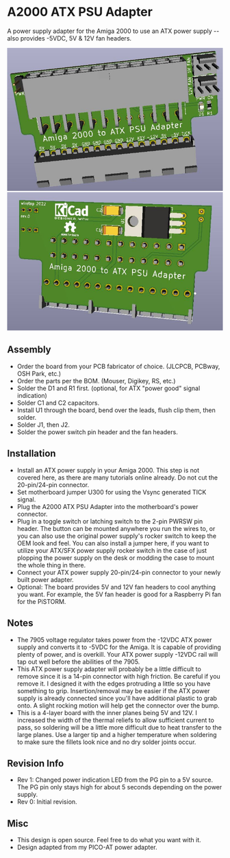 # A2000 ATX PSU Adapter
A power supply adapter for the Amiga 2000 to use an ATX power supply -- also provides -5VDC, 5V & 12V fan headers.

![front](front.jpg)
\
![back](back.jpg)

## Assembly
* Order the board from your PCB fabricator of choice. (JLCPCB, PCBway, OSH Park, etc.)
* Order the parts per the BOM. (Mouser, Digikey, RS, etc.)
* Solder the D1 and R1 first. (optional, for ATX "power good" signal indication)
* Solder C1 and C2 capacitors.
* Install U1 through the board, bend over the leads, flush clip them, then solder.
* Solder J1, then J2.
* Solder the power switch pin header and the fan headers.

## Installation
* Install an ATX power supply in your Amiga 2000. This step is not covered here, as there are many tutorials online already. Do not cut the 20-pin/24-pin connector.
* Set motherboard jumper U300 for using the Vsync generated TICK signal.
* Plug the A2000 ATX PSU Adapter into the motherboard's power connector.
* Plug in a toggle switch or latching switch to the 2-pin PWRSW pin header. The button can be mounted anywhere you run the wires to, or you can also use the original power supply's rocker switch to keep the OEM look and feel. You can also install a jumper here, if you want to utilize your ATX/SFX power supply rocker switch in the case of just plopping the power supply on the desk or modding the case to mount the whole thing in there.
* Connect your ATX power supply 20-pin/24-pin connector to your newly built power adapter.
* Optional: The board provides 5V and 12V fan headers to cool anything you want. For example, the 5V fan header is good for a Raspberry Pi fan for the PiSTORM.

## Notes
* The 7905 voltage regulator takes power from the -12VDC ATX power supply and converts it to -5VDC for the Amiga. It is capable of providing plenty of power, and is overkill. Your ATX power supply -12VDC rail will tap out well before the abilities of the 7905.
* This ATX power supply adapter will probably be a little difficult to remove since it is a 14-pin connector with high friction. Be careful if you remove it. I designed it with the edges protruding a little so you have something to grip. Insertion/removal may be easier if the ATX power supply is already connected since you'll have additional plastic to grab onto. A slight rocking motion will help get the connector over the bump.
* This is a 4-layer board with the inner planes being 5V and 12V. I increased the width of the thermal reliefs to allow sufficient current to pass, so soldering will be a little more difficult due to heat transfer to the large planes. Use a larger tip and a higher temperature when soldering to make sure the fillets look nice and no dry solder joints occur.

## Revision Info
* Rev 1: Changed power indication LED from the PG pin to a 5V source. The PG pin only stays high for about 5 seconds depending on the power supply.
* Rev 0: Initial revision.

## Misc
* This design is open source. Feel free to do what you want with it.
* Design adapted from my PICO-AT power adapter.
